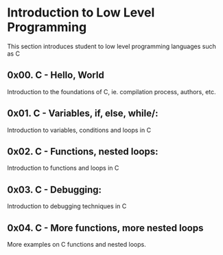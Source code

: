 # Introduction to Low Level Programming 
This section introduces student to low level programming languages such as C

## 0x00. C - Hello, World
Introduction to the foundations of C, ie. compilation process, authors, etc.

## 0x01. C - Variables, if, else, while/:
Introduction to variables, conditions and loops in C

## 0x02. C - Functions, nested loops:
Introduction to functions and loops in C

## 0x03. C - Debugging:
Introduction to debugging techniques in C

## 0x04. C - More functions, more nested loops
More examples on C functions and nested loops.

